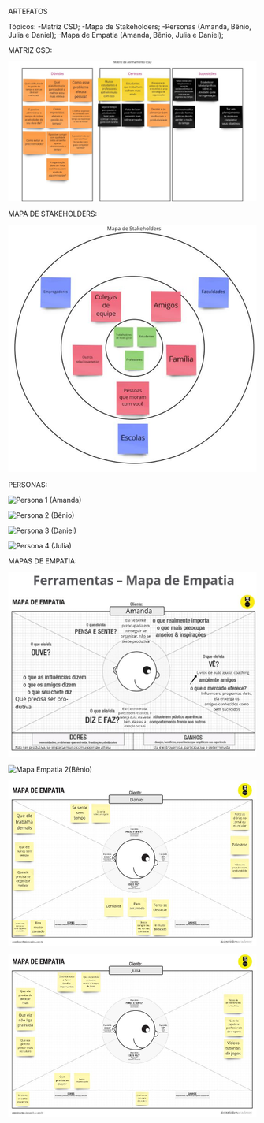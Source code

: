 ARTEFATOS

Tópicos:
-Matriz CSD;
-Mapa de Stakeholders;
-Personas (Amanda, Bênio, Julia e Daniel);
-Mapa de Empatia (Amanda, Bênio, Julia e Daniel);



MATRIZ CSD:

![Matriz CSD](/Artefatos/Arquivos-Sprint1/Artefatos-imgs/Matriz-CSD.jpg)



MAPA DE STAKEHOLDERS:

![Mapa Stakeholders](/Artefatos/Arquivos-Sprint1/Artefatos-imgs/Mapa-Stakeholders.jpg)



PERSONAS:

![Persona 1 (Amanda)](/Artefatos/Arquivos-Sprint1/Artefatos-imgs/Amanda2.jpg)

![Persona 2 (Bênio)](/Artefatos/Arquivos-Sprint1/Artefatos-imgs/Benio2.jpg)

![Persona 3 (Daniel)](/Artefatos/Arquivos-Sprint1/Artefatos-imgs/Daniel2.jpg)

![Persona 4 (Julia)](/Artefatos/Arquivos-Sprint1/Artefatos-imgs/Julia2.jpg)



MAPAS DE EMPATIA:

![Mapa Empatia 1(Amanda)](/Artefatos/Arquivos-Sprint1/Artefatos-imgs/Mapa-Empatia-Amanda.jpg)

![Mapa Empatia 2(Bênio)](/Artefatos/Arquivos-Sprint1/Artefatos-imgs/Mapa-Empatia-Bênio.jpg)

![Mapa Empatia 3(Daniel)](/Artefatos/Arquivos-Sprint1/Artefatos-imgs/Mapa-Empatia-Daniel.jpg)

![Mapa Empatia 4(Julia)](/Artefatos/Arquivos-Sprint1/Artefatos-imgs/Mapa-Empatia-Julia.jpg)
